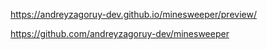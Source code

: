 https://andreyzagoruy-dev.github.io/minesweeper/preview/

https://github.com/andreyzagoruy-dev/minesweeper

